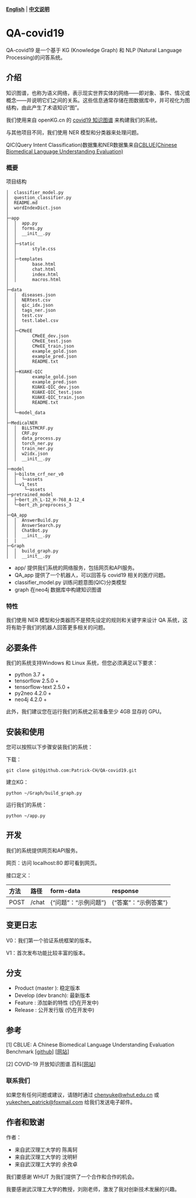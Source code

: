 [**English**](README.md) | [**中文说明**](README_ZH.md)

# QA-covid19

QA-covid19 是一个基于 KG (Knowledge Graph) 和 NLP (Natural Language Processing)的问答系统。



## 介绍

知识图谱，也称为语义网络，表示现实世界实体的网络——即对象、事件、情况或概念——并说明它们之间的关系。这些信息通常存储在图数据库中，并可视化为图结构，由此产生了术语知识“图”。

我们使用来自 openKG.cn 的 [covid19 知识图谱](http://openkg.cn/dataset/covid-19-baike) 来构建我们的系统。

与其他项目不同，我们使用 NER 模型和分类器来处理问题。

QIC(Query Intent Classification)数据集和NER数据集来自[CBLUE(Chinese Biomedical Language Understanding Evaluation)](https://tianchi.aliyun.com/cblue)



### 概要

项目结构

```文件树
│  classifier_model.py
│  question_classifier.py
│  README.md
│  wordIndexDict.json
│
├─app
│  │  app.py
│  │  forms.py
│  │  __init__.py
│  │
│  ├─static
│  │      style.css
│  │
│  ├─templates
│  │      base.html
│  │      chat.html
│  │      index.html
│  │      macros.html
│
├─data
│  │  diseases.json
│  │  NERtest.csv
│  │  qic_idx.json
│  │  tags_ner.json
│  │  test.csv
│  │  test.label.csv
│  │
│  ├─CMeEE
│  │      CMeEE_dev.json
│  │      CMeEE_test.json
│  │      CMeEE_train.json
│  │      example_gold.json
│  │      example_pred.json
│  │      README.txt
│  │
│  ├─KUAKE-QIC
│  │      example_gold.json
│  │      example_pred.json
│  │      KUAKE-QIC_dev.json
│  │      KUAKE-QIC_test.json
│  │      KUAKE-QIC_train.json
│  │      README.txt
│  │
│  └─model_data
│
├─MedicalNER
│  │  BiLSTMCRF.py
│  │  CRF.py
│  │  data_process.py
│  │  torch_ner.py
│  │  train_ner.py
│  │  w2idx.json
│  │  __init__.py
│
├─model
│  ├─bilstm_crf_ner_v0
│  │  └─assets
│  └─v1_test
│      └─assets
├─pretrained_model
│  ├─bert_zh_L-12_H-768_A-12_4
│  └─bert_zh_preprocess_3
│
├─QA_app
│  │  AnswerBuild.py
│  │  AnswerSearch.py
│  │  ChatBot.py
│  │  __init__.py
|  |
├─Graph
│  │  build_graph.py
│  │  __init__.py
```



- app/ 提供我们系统的网络服务，包括网页和API服务。
- QA_app 提供了一个机器人，可以回答与 covid19 相关的医疗问题。
- classifier_model.py 训练问题意图(QIC)分类模型
- graph 在neo4j 数据库中构建知识图谱



### 特性

我们使用 NER 模型和分类器而不是预先设定的规则和关键字来设计 QA 系统，这将有助于我们的机器人回答更多相关的问题。



## 必要条件

我们的系统支持Windows 和 Linux 系统，但您必须满足以下要求：

- python 3.7 +
- tensorflow 2.5.0 +
- tensorflow-text 2.5.0 +
- py2neo 4.2.0 +
- neo4j 4.2.0 +

此外，我们建议您在运行我们的系统之前准备至少 4GB 显存的 GPU。



## 安装和使用

您可以按照以下步骤安装我们的系统：

下载：

`git clone git@github.com:Patrick-CH/QA-covid19.git`

建立KG：

`python ~/Graph/build_graph.py`

运行我们的系统：

`python ~/app.py`



## 开发

我们的系统提供网页和API服务。

网页：访问 localhost:80 即可看到网页。

接口定义：

| 方法 | 路径  | form-data            | response             |
| :--- | :---- | :------------------- | :------------------- |
| POST | /chat | {“问题”：“示例问题”} | {“答案”：“示例答案”} |



## 变更日志

V0：我们第一个验证系统框架的版本。

V1：首次发布功能比较丰富的版本。



## 分支

- Product (master ): 稳定版本
- Develop (dev branch): 最新版本
- Feature : 添加新的特性 (仍在开发中)
- Release : 公开发行版 (仍在开发中)



## 参考

[1] CBLUE: A Chinese Biomedical Language Understanding Evaluation Benchmark [[github](https://github.com/CBLUEbenchmark/CBLUE)] [[网站]([https://tianchi.aliyun.com/cblue)]

[2] COVID-19 开放知识图谱.百科[[网站](http://openkg.cn/dataset/covid-19-baike)]



### 联系我们

如果您有任何问题或建议，请随时通过 chenyuke@whut.edu.cn 或 yukechen_patrick@foxmail.com 给我们发送电子邮件。



## 作者和致谢

作者：

- 来自武汉理工大学的 陈禹轲
- 来自武汉理工大学的 沈明轩
- 来自武汉理工大学的 余孜卓



我们要感谢 WHUT 为我们提供了一个合作和合作的机会。

我要感谢武汉理工大学的教授，刘刚老师，激发了我对创新技术发展的兴趣。